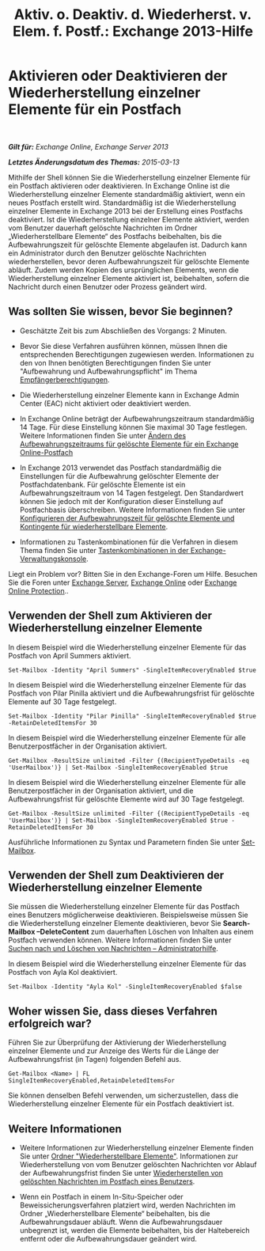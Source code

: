 ﻿---
title: 'Aktiv. o. Deaktiv. d. Wiederherst. v. Elem. f. Postf.: Exchange 2013-Hilfe'
TOCTitle: Aktivieren oder Deaktivieren der Wiederherstellung einzelner Elemente für ein Postfach
ms:assetid: 2e7f1bcd-8395-45ad-86ce-22868bd46af0
ms:mtpsurl: https://technet.microsoft.com/de-de/library/Ee633460(v=EXCHG.150)
ms:contentKeyID: 54651500
ms.date: 04/24/2018
mtps_version: v=EXCHG.150
ms.translationtype: HT
---

# Aktivieren oder Deaktivieren der Wiederherstellung einzelner Elemente für ein Postfach

 

_**Gilt für:** Exchange Online, Exchange Server 2013_

_**Letztes Änderungsdatum des Themas:** 2015-03-13_

Mithilfe der Shell können Sie die Wiederherstellung einzelner Elemente für ein Postfach aktivieren oder deaktivieren. In Exchange Online ist die Wiederherstellung einzelner Elemente standardmäßig aktiviert, wenn ein neues Postfach erstellt wird. Standardmäßig ist die Wiederherstellung einzelner Elemente in Exchange 2013 bei der Erstellung eines Postfachs deaktiviert. Ist die Wiederherstellung einzelner Elemente aktiviert, werden vom Benutzer dauerhaft gelöschte Nachrichten im Ordner „Wiederherstellbare Elemente“ des Postfachs beibehalten, bis die Aufbewahrungszeit für gelöschte Elemente abgelaufen ist. Dadurch kann ein Administrator durch den Benutzer gelöschte Nachrichten wiederherstellen, bevor deren Aufbewahrungszeit für gelöschte Elemente abläuft. Zudem werden Kopien des ursprünglichen Elements, wenn die Wiederherstellung einzelner Elemente aktiviert ist, beibehalten, sofern die Nachricht durch einen Benutzer oder Prozess geändert wird.

## Was sollten Sie wissen, bevor Sie beginnen?

  - Geschätzte Zeit bis zum Abschließen des Vorgangs: 2 Minuten.

  - Bevor Sie diese Verfahren ausführen können, müssen Ihnen die entsprechenden Berechtigungen zugewiesen werden. Informationen zu den von Ihnen benötigten Berechtigungen finden Sie unter "Aufbewahrung und Aufbewahrungspflicht" im Thema [Empfängerberechtigungen](recipients-permissions-exchange-2013-help.md).

  - Die Wiederherstellung einzelner Elemente kann in Exchange Admin Center (EAC) nicht aktiviert oder deaktiviert werden.

  - In Exchange Online beträgt der Aufbewahrungszeitraum standardmäßig 14 Tage. Für diese Einstellung können Sie maximal 30 Tage festlegen. Weitere Informationen finden Sie unter [Ändern des Aufbewahrungszeitraums für gelöschte Elemente für ein Exchange Online-Postfach](https://technet.microsoft.com/de-de/library/dn163584\(v=exchg.150\))

  - In Exchange 2013 verwendet das Postfach standardmäßig die Einstellungen für die Aufbewahrung gelöschter Elemente der Postfachdatenbank. Für gelöschte Elemente ist ein Aufbewahrungszeitraum von 14 Tagen festgelegt. Den Standardwert können Sie jedoch mit der Konfiguration dieser Einstellung auf Postfachbasis überschreiben. Weitere Informationen finden Sie unter [Konfigurieren der Aufbewahrungszeit für gelöschte Elemente und Kontingente für wiederherstellbare Elemente](configure-deleted-item-retention-and-recoverable-items-quotas-exchange-2013-help.md).

  - Informationen zu Tastenkombinationen für die Verfahren in diesem Thema finden Sie unter [Tastenkombinationen in der Exchange-Verwaltungskonsole](keyboard-shortcuts-in-the-exchange-admin-center-exchange-online-protection-help.md).

Liegt ein Problem vor? Bitten Sie in den Exchange-Foren um Hilfe. Besuchen Sie die Foren unter [Exchange Server](https://go.microsoft.com/fwlink/p/?linkid=60612), [Exchange Online](https://go.microsoft.com/fwlink/p/?linkid=267542) oder [Exchange Online Protection](https://go.microsoft.com/fwlink/p/?linkid=285351)..

## Verwenden der Shell zum Aktivieren der Wiederherstellung einzelner Elemente

In diesem Beispiel wird die Wiederherstellung einzelner Elemente für das Postfach von April Summers aktiviert.

    Set-Mailbox -Identity "April Summers" -SingleItemRecoveryEnabled $true

In diesem Beispiel wird die Wiederherstellung einzelner Elemente für das Postfach von Pilar Pinilla aktiviert und die Aufbewahrungsfrist für gelöschte Elemente auf 30 Tage festgelegt.

    Set-Mailbox -Identity "Pilar Pinilla" -SingleItemRecoveryEnabled $true -RetainDeletedItemsFor 30

In diesem Beispiel wird die Wiederherstellung einzelner Elemente für alle Benutzerpostfächer in der Organisation aktiviert.

    Get-Mailbox -ResultSize unlimited -Filter {(RecipientTypeDetails -eq 'UserMailbox')} | Set-Mailbox -SingleItemRecoveryEnabled $true

In diesem Beispiel wird die Wiederherstellung einzelner Elemente für alle Benutzerpostfächer in der Organisation aktiviert, und die Aufbewahrungsfrist für gelöschte Elemente wird auf 30 Tage festgelegt.

    Get-Mailbox -ResultSize unlimited -Filter {(RecipientTypeDetails -eq 'UserMailbox')} | Set-Mailbox -SingleItemRecoveryEnabled $true -RetainDeletedItemsFor 30

Ausführliche Informationen zu Syntax und Parametern finden Sie unter [Set-Mailbox](https://technet.microsoft.com/de-de/library/bb123981\(v=exchg.150\)).

## Verwenden der Shell zum Deaktivieren der Wiederherstellung einzelner Elemente

Sie müssen die Wiederherstellung einzelner Elemente für das Postfach eines Benutzers möglicherweise deaktivieren. Beispielsweise müssen Sie die Wiederherstellung einzelner Elemente deaktivieren, bevor Sie **Search-Mailbox –DeleteContent** zum dauerhaften Löschen von Inhalten aus einem Postfach verwenden können. Weitere Informationen finden Sie unter [Suchen nach und Löschen von Nachrichten – Administratorhilfe](search-for-and-delete-messages-admin-help-exchange-2013-help.md).

In diesem Beispiel wird die Wiederherstellung einzelner Elemente für das Postfach von Ayla Kol deaktiviert.

    Set-Mailbox -Identity "Ayla Kol" -SingleItemRecoveryEnabled $false

## Woher wissen Sie, dass dieses Verfahren erfolgreich war?

Führen Sie zur Überprüfung der Aktivierung der Wiederherstellung einzelner Elemente und zur Anzeige des Werts für die Länge der Aufbewahrungsfrist (in Tagen) folgenden Befehl aus.

    Get-Mailbox <Name> | FL SingleItemRecoveryEnabled,RetainDeletedItemsFor

Sie können denselben Befehl verwenden, um sicherzustellen, dass die Wiederherstellung einzelner Elemente für ein Postfach deaktiviert ist.

## Weitere Informationen

  - Weitere Informationen zur Wiederherstellung einzelner Elemente finden Sie unter [Ordner "Wiederherstellbare Elemente"](recoverable-items-folder-exchange-2013-help.md). Informationen zur Wiederherstellung von vom Benutzer gelöschten Nachrichten vor Ablauf der Aufbewahrungsfrist finden Sie unter [Wiederherstellen von gelöschten Nachrichten im Postfach eines Benutzers](recover-deleted-messages-in-a-user-s-mailbox-exchange-2013-help.md).

  - Wenn ein Postfach in einem In-Situ-Speicher oder Beweissicherungsverfahren platziert wird, werden Nachrichten im Ordner „Wiederherstellbare Elemente“ beibehalten, bis die Aufbewahrungsdauer abläuft. Wenn die Aufbewahrungsdauer unbegrenzt ist, werden die Elemente beibehalten, bis der Haltebereich entfernt oder die Aufbewahrungsdauer geändert wird.


